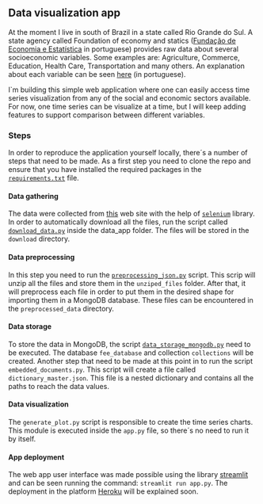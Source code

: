 ## Data visualization app
At the moment I live in south of Brazil in a state called Rio Grande do Sul. A state agency called Foundation of economy and statics ([Fundação de Economia e Estatística](https://dados.fee.tche.br/index.php) in portuguese) provides raw data about several socioeconomic variables. Some examples are: Agriculture, Commerce, Education, Health Care, Transportation and many others. An explanation about each variable can be seen [here](http://deedados.planejamento.rs.gov.br/feedados/#!home/descricaovariaveis) (in portuguese).

I`m building this simple web application where one can easily access time series visualization from any of the social and economic sectors available. For now, one time series can be visualize at a time, but I will keep adding features to support comparison between different variables.

### Steps

In order to reproduce the application yourself locally, there´s a number of steps that need to be made.
As a first step you need to clone the repo and ensure that you have installed the required packages in the [`requirements.txt`](https://github.com/abreukuse/data_app/blob/master/requirements.txt) file.

#### Data gathering

The data were collected from [this](https://dados.fee.tche.br/index.php) web site with the help of [`selenium`](https://selenium-python.readthedocs.io/) library. In order to automatically download all the files, run the script called [`download_data.py`](https://github.com/abreukuse/data_app/blob/master/data_app/download_data.py) inside the data_app folder. The files will be stored in the `download` directory.

#### Data preprocessing

In this step you need to run the [`preprocessing_json.py`](https://github.com/abreukuse/data_app/blob/master/data_app/preprocessing_json.py) script. This scrip will unzip all the files and store them in the `unziped_files` folder. After that, it will preprocess each file in order to put them in the desired shape for importing them in a MongoDB database. These files can be encountered in the `preprocessed_data` directory.

#### Data storage

To store the data in MongoDB, the script [`data_storage_mongodb.py`](https://github.com/abreukuse/data_app/blob/master/data_app/data_storage_mongodb.py) need to be executed. The database `fee_database` and collection `collections` will be created.
Another step that need to be made at this point in to run the script `embedded_documents.py`. This script will create a file called `dictionary_master.json`. This file is a nested dictionary and contains all the paths to reach the data values.

#### Data visualization

The `generate_plot.py` script is responsible to create the time series charts. This module is executed inside the `app.py` file, so there´s no need to run it by itself.

#### App deployment

The web app user interface was made possible using the library [streamlit](https://streamlit.io/) and can be seen running the command: `streamlit run app.py`. The deployment in the platform [Heroku](https://www.heroku.com/) will be explained soon.

